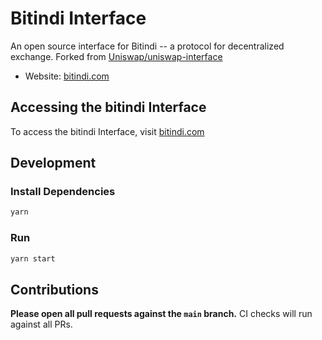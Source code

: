 # Bitindi Interface

An open source interface for Bitindi -- a protocol for decentralized exchange.
Forked from [Uniswap/uniswap-interface](https://github.com/Uniswap/uniswap-interface)

- Website: [bitindi.com](https://bitindi.com/)

## Accessing the bitindi Interface

To access the bitindi Interface, visit [bitindi.com](https://bitindi.com/)

## Development

### Install Dependencies

```bash
yarn
```

### Run

```bash
yarn start
```

## Contributions

**Please open all pull requests against the `main` branch.**
CI checks will run against all PRs.
